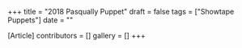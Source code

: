 +++
title = "2018 Pasqually Puppet"
draft = false
tags = ["Showtape Puppets"]
date = ""

[Article]
contributors = []
gallery = []
+++
